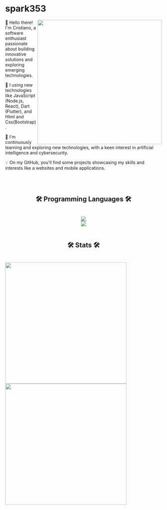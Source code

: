 # spark353
<img align="right" width="400" src="https://cdn.dribbble.com/users/1162077/screenshots/5403918/focus-animation.gif">

<p align="left">👋 Hello there! I'm Cristiano, a software enthusiast passionate about building innovative solutions and exploring emerging technologies.</p>

<p align="left">🚀 I using new technologies like JavaScript (Node.js, React), Dart (Flutter), and Html and Css(Bootstrap).</p>

<p align="left">🌱 I'm continuously learning and exploring new technologies, with a keen interest in artificial intelligence and cybersecurity.</p>

<p align="left">💡 On my GitHub, you'll find some projects showcasing my skills and interests like a websites and mobile applications.</p>
<br>
<br>
<h2 align="center">🛠️ Programming Languages 🛠️</h2>
<br>
<div align="center">
<a href="https://skillicons.dev">
  <img src="https://skillicons.dev/icons?i=github,html,css,javascript,dart,java,react,nodejs" /><br>
    <img src="https://skillicons.dev/icons?i=bootstrap,electron,phpstorm,postman,figma,ai,ps,mysql" />
</a>
</div>
<br>
<h2 align="center">🛠️ Stats 🛠️</h2>
<br>
<div>
      <img  width="390" src="https://github-readme-stats.vercel.app/api?username=spark353&count_private=true&show_icons=true&theme=react&border_radius=10"/>
    <img width="390" src="https://github-readme-stats.vercel.app/api/top-langs/?username=spark353&hide=HTML&langs_count=&&layout=compact&theme=react&border_radius=10&size_weight=0.5&exclude_repo=github-readme-stats" />

</div>
